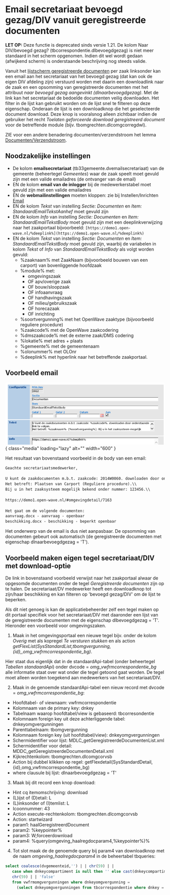 # Email secretariaat bevoegd gezag/DIV vanuit geregistreerde documenten

**LET OP:** Deze functie is deprecated sinds versie 1.21. De kolom Naar
DIV/bevoegd gezag? (tbcorrespondentie.dlbevoegdgezag) is niet meer standaard in
het scherm opgenomen. Indien dit wel wordt gedaan (afwijkend scherm) is
onderstaande beschrijving nog steeds valide.

Vanuit het
[lijstscherm geregistreerde documenten](/docs/probleemoplossing/module_overstijgende_schermen/geregistreerde_documenten/lijst_geregistreerde_documenten_bij_zaak.md)
per zaak linksonder kan een email aan het secretariaat van het bevoegd gezag
(dat kan ook de eigen DIV afdeling zijn) verstuurd worden met daarin een
downloadlink naar de zaak en een opsomming van geregistreerde documenten met het
attribuut _naar bevoegd gezag aangevinkt (dlnaarbevoegdgezag)_. Met de link kan
het secretariaat de bedoelde documenten veilig downloaden. Het filter in de
lijst kan gebruikt worden om de lijst snel te filteren op deze eigenschap.
Onderaan de lijst is een downloadknop die het geselecteerde document download.
Deze knop is vooralsnog alleen zichtbaar indien de gebruiker het recht _Toelaten
geforceerde download geregistreerd document_ voor de betreffende module (bijv.
tbomgrechten.dlcomgcorregdwl).

ZIE voor een andere benadering documenten/verzendstroom het lemma
[Documenten/Verzendstroom](/docs/probleemoplossing/programmablokken/documenten_verzendstroom).

## Noodzakelijke instellingen

- De kolom **emailsecretariaat** (tb33gemeente.dvemailsecretariaat) van de
  gemeente (beheertegel _Gemeentes_) waar de zaak speelt moet gevuld zijn met
  een valide emailadres (de ontvanger van de email)
- EN de kolom **email van de inlogger** bij de medewerkerstabel moet gevuld zijn
  met een valide emailadres
- EN de **webmailinstellingen** moeten kloppen: zie bij Instellen/Inrichten
  [Email](/docs/instellen_inrichten/email.md)
- EN de kolom _Tekst_ van instelling _Sectie: Documenten_ en _Item:
  StandaardEmailTekstAanhef_ moet gevuld zijn
- EN de kolom _Info_ van instelling _Sectie: Documenten_ en _Item:
  StandaardEmailTekstBody_ moet gevuld zijn met een deeplinkverwijzing naar het
  zaakportaal bijvoorbeeld:
  `[https://demo1.open-wave.nl/%deeplink%](https://demo1.open-wave.nl/%deeplink%)`
- EN de kolom _Tekst_ van instelling _Sectie: Documenten_ en _Item:
  StandaardEmailTekstBody_ moet gevuld zijn, waarbij de variabelen in kolom
  _Tekst_ of _Info_ van _StandaardEmailTekstBody_ als volgt worden gevuld:
  - %zaaknaam% met ZaakNaam (bijvoorbeeld bouwen van een carport) van
    bovenliggende hoofdzaak
  - %module% met:
    - omgevingszaak
    - OF apv/overige zaak
    - OF bouw/sloopzaak
    - OF infoaanvraag
    - OF handhavingszaak
    - OF milieu/gebruikszaak
    - OF horecazaak
    - OF inrichting
  - %soortvergunning% met het OpenWave zaaktype (bijvoorbeeld reguliere
    procedure)
  - %zaakcode% met de OpenWave zaakcodering
  - %dmszaakcode% met de externe zaak/DMS codering
  - %lokatie% met adres + plaats
  - %gemeente% met de gemeentenaam
  - %olonummer% met OLOnr
  - %deeplink% met hyperlink naar het betreffende zaakportaal.

## Voorbeeld email

![Emaildocumenten_download](/img/applicatiebeheer/probleemoplossing/programmablokken/emaildocumentendownlaod.png){ class="media" loading="lazy" alt="" width="600" }

Het resultaat van bovenstaand voorbeeld in de body van een email:

```txt
Geachte secretariaatsmedewerker,

U kunt de zaakdocumenten m.b.t. zaakcode: 2014W0060. downloaden door onderstaande link te volgen.\\
Het betreft: Plaatsen van Carport (Reguliere procedure).\\
Bij u in het zaaksysteem mogelijk bekend onder nummer: 123456.\\

https://demo1.open-wave.nl/#omgevingdetail/7163

Het gaat om de volgende documenten:
aanvraag.docx - aanvraag - openbaar
beschikking.docx - beschikking - beperkt openbaar
```

Het onderwerp van de email is dus niet aanpasbaar. De opsomming van documenten
gebeurt ook automatisch (de geregistreerde documenten met eigenschap
dlnaarbevoegdgezag = 'T').

## Voorbeeld maken eigen tegel secretariaat/DIV met download-optie

De link in bovenstaand voorbeeld verwijst naar het zaakportaal alwaar de
opgesomde documenten onder de tegel _Geregistreerde documenten_ zijn op te
halen. De secretariaat/DV medewerker heeft een downloadknop tot zijn/haar
beschikking en kan filteren op 'bevoegd gezag/DIV' om de lijst te beperken.

Als dit niet genoeg is kan de applicatiebeheerder zelf een tegel maken op dit
portaal specifiek voor het secretariaat/DIV met daaronder een lijst van de
geregistreerde documenten met de eigenschap dlbevoegdgezag = 'T'. Hieronder een
voorbeeld voor omgevingszaken.

1. Maak in het omgevingsportaal een nieuwe tegel bijv. onder de kolom _Overig_
   met als kopregel _Te versturen stukken_ en als action
   _getFlexList(SysStandardList,tbomgvergunning,{id},,omg_vwfrmcorrespondentie_bg)_.

Hier staat dus eigenlijk dat in de standaardApi-tabel (onder beheertegel
_Tabellen standaardApi_) onder dvcode = _omg_vwfrmcorrespondentie_bg_ alle
informatie staat over wat onder die tegel getoond gaat worden. De tegel moet
alleen worden toegekend aan medewerkers van het secretariaat/DIV.

2. Maak in de genoemde standaardApi-tabel een nieuw record met dvcode =
   _omg_vwfrmcorrespondentie_bg_:

- Hoofdtabel- of viewnaam: vwfrmcorrespondentie
- Kolomnaam van de primary key: dnkey
- Tabelnaam waarop hoofdtabel/view is gebaseerd: tbcorresondentie
- Kolomnaam foreign key uit deze achterliggende tabel: dnkeyomgvergunningen
- Parenttabelnaam: tbomgvergunning
- Kolomnaam foreign key (uit hoofdtabel/view): dnkeyomgvergunningen
- Schermidentifier voor lijst: MDLC_getGeregistreerdeDocumentenList.xml
- Schermidentifier voor detail: MDDC_getGeregistreerdeDocumentenDetail.xml
- Kijkrechtenkolom: tbomgrechten.dlcomgcorvsb
- Action bij dubbel klikken op regel:
  getFlexdetail(SysStandardDetail,{id},omg_vwfrmcorrespondentie_bg)
- where clausule bij lijst: dlnaarbevoegdgezag = 'T'

3. Maak bij dit record een knop download:

- Hint cq itemomschrijving: download
- (L)ijst of (D)etail: L
- (L)inksonder of (I)temlist: L
- Icoonnummer: 43
- Action execute-rechtenkolom: tbomgrechten.dlcomgcorvsb
- Action: startwizard
- param1: haalGeregistreerdDocument
- param2: %keypointer%
- param3: W;forceerdownload
- param4: %query(omgeving_haalregdocparam4,%keypointer%)%

4. Tot slot maak de de genoemde query bij param4 van downloadknop met de naam
   _omgeving_haalregdocparam4_ in de beheertabel tbqueries:

```sql
select coalesce(dvgemeenteid,'') | | chr(59) | |
   case when dnkeycompartiment is null then '' else cast(dnkeycompartiment as character varying(10)) end | |
   chr(59) | | 'false'
   from vwfrmomgvergunningen where dnkeyomgvergunning =
     (select dnkeyomgvergunningen from tbcorrespondentie where dnkey = {id})
```
